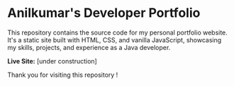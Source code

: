 # Anilkumar's Developer Portfolio

This repository contains the source code for my personal portfolio website. It's a static site built with HTML, CSS, and vanilla JavaScript, showcasing my skills, projects, and experience as a Java developer.

**Live Site:** [under construction]

Thank you for visiting this repository !
